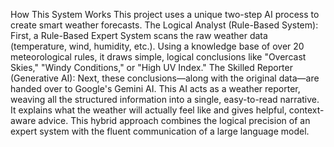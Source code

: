 How This System Works
This project uses a unique two-step AI process to create smart weather forecasts.
The Logical Analyst (Rule-Based System):
First, a Rule-Based Expert System scans the raw weather data (temperature, wind, humidity, etc.). Using a knowledge base of over 20 meteorological rules, it draws simple, logical conclusions like "Overcast Skies," "Windy Conditions," or "High UV Index."
The Skilled Reporter (Generative AI):
Next, these conclusions—along with the original data—are handed over to Google's Gemini AI. This AI acts as a weather reporter, weaving all the structured information into a single, easy-to-read narrative. It explains what the weather will actually feel like and gives helpful, context-aware advice.
This hybrid approach combines the logical precision of an expert system with the fluent communication of a large language model.

